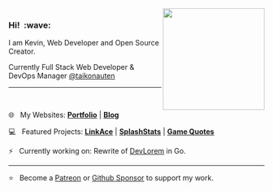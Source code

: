 <img src="https://kovah.de/kvh_social_1200x630.jpg" align="right" width="200">
<h3>Hi! &nbsp;:wave:</h3>

<p>I am Kevin, Web Developer and Open Source Creator.</p>
<p>Currently Full Stack Web Developer & DevOps Manager <a href="https://github.com/taikonauten">@taikonauten</a></p>

<hr>

<br>

:globe_with_meridians:&nbsp;&nbsp; My Websites: [**Portfolio**](https://kovah.de/) | [**Blog**](https://blog.kovah.de/en/)

:computer:&nbsp;&nbsp; Featured Projects: [**LinkAce**](https://www.linkace.org/) | [**SplashStats**](https://splashstats.space/) | [**Game Quotes**](https://game-quotes.com/)

:zap:&nbsp;&nbsp; Currently working on: Rewrite of [DevLorem]() in Go.

<hr>

:star:&nbsp;&nbsp; Become a [Patreon](https://www.patreon.com/Kovah) or [Github Sponsor](https://github.com/sponsors/Kovah) to support my work.
